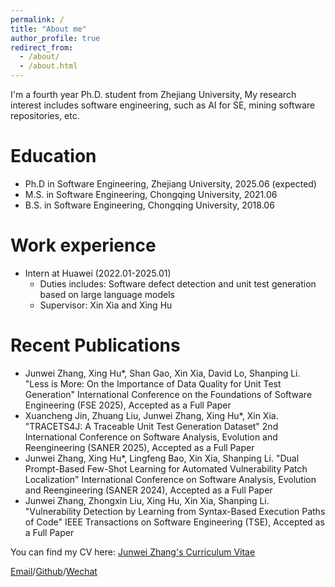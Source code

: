 ```yaml
---
permalink: /
title: "About me"
author_profile: true
redirect_from: 
  - /about/
  - /about.html
---
```


I'm a fourth year Ph.D. student from Zhejiang University, My research interest includes software engineering, such as AI for SE, mining software repositories, etc.

Education
======
* Ph.D in Software Engineering, Zhejiang University, 2025.06 (expected)
* M.S. in Software Engineering, Chongqing University, 2021.06
* B.S. in Software Engineering, Chongqing University, 2018.06

Work experience
======
* Intern at Huawei (2022.01-2025.01)
  * Duties includes: Software defect detection and unit test generation based on large language models
  * Supervisor: Xin Xia and Xing Hu
 
Recent Publications
======
* Junwei Zhang, Xing Hu*, Shan Gao, Xin Xia, David Lo, Shanping Li. "Less is More: On the Importance of Data Quality for Unit Test Generation" International Conference on the Foundations of Software Engineering (FSE 2025), Accepted as a Full Paper
* Xuancheng Jin, Zhuang Liu, Junwei Zhang, Xing Hu*, Xin Xia. "TRACETS4J: A Traceable Unit Test Generation Dataset" 2nd International Conference on Software Analysis, Evolution and Reengineering (SANER 2025), Accepted as a Full Paper
* Junwei Zhang, Xing Hu*, Lingfeng Bao, Xin Xia, Shanping Li. "Dual Prompt-Based Few-Shot Learning for Automated Vulnerability Patch Localization" International Conference on Software Analysis, Evolution and Reengineering (SANER 2024), Accepted as a Full Paper
* Junwei Zhang, Zhongxin Liu, Xing Hu, Xin Xia, Shanping Li. "Vulnerability Detection by Learning from Syntax-Based Execution Paths of Code" IEEE Transactions on Software Engineering (TSE), Accepted as a Full Paper

You can find my CV here: [Junwei Zhang's Curriculum Vitae](../assets/Curriculum_Vitae.pdf)

[Email](mailto:jw.zhang@zju.edu.cn)/[Github](https://github.com/0411tony)/[Wechat](../images/wechat.jpg)

